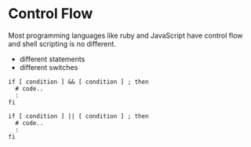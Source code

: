 # Control Flow

Most programming languages like ruby and
JavaScript have control flow and shell
scripting is no different.

- different statements
- different switches

```shell
if [ condition ] && [ condition ] ; then
  # code..
  :
fi

if [ condition ] || [ condition ] ; then
  # code..
  :
fi
```
